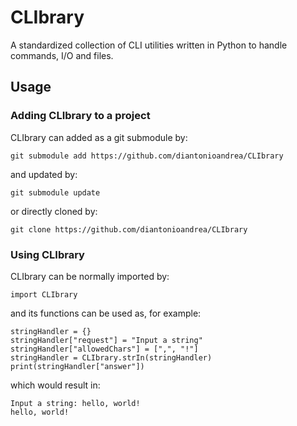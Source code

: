 # CLIbrary

A standardized collection of CLI utilities written in Python to handle commands, I/O and files.

## Usage

### Adding CLIbrary to a project

CLIbrary can added as a git submodule by:

	git submodule add https://github.com/diantonioandrea/CLIbrary

and updated by:

	git submodule update

or directly cloned by:

	git clone https://github.com/diantonioandrea/CLIbrary

### Using CLIbrary

CLIbrary can be normally imported by:

	import CLIbrary

and its functions can be used as, for example:

	stringHandler = {}
	stringHandler["request"] = "Input a string"
	stringHandler["allowedChars"] = [",", "!"]
	stringHandler = CLIbrary.strIn(stringHandler)
	print(stringHandler["answer"])

which would result in:

	Input a string: hello, world!
	hello, world!
